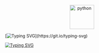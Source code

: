 <div align="center">
  <img src="https://github.com/Parv-cell/alx-higher_level_programming/assets/122843056/9bb5dff8-194f-487a-b943-eea07522d5e2" alt="python" width="80"/>
</div>

[![Typing SVG](https://readme-typing-svg.herokuapp.com?font=Fira+Code&weight=900&size=29&pause=1000&width=435&lines=PYTHON+INHERITANCE+OOP\(:)](https://git.io/typing-svg)

[![Typing SVG](https://readme-typing-svg.herokuapp.com?font=Fira+Code&weight=800&size=25&pause=1000&color=F70000&width=435&lines=Author%3A+Youssef+Bakier)](https://git.io/typing-svg)
